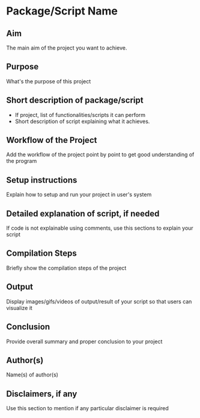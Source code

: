 # Package/Script Name

## Aim

The main aim of the project you want to achieve.


## Purpose

What's the purpose of this project


## Short description of package/script

- If project, list of functionalities/scripts it can perform
- Short description of script explaining what it achieves.


## Workflow of the Project

Add the workflow of the project point by point to get good understanding of the program


## Setup instructions

Explain how to setup and run your project in user's system


## Detailed explanation of script, if needed

If code is not explainable using comments, use this sections to explain your script


## Compilation Steps

Briefly show the compilation steps of the project


## Output

Display images/gifs/videos of output/result of your script so that users can visualize it


## Conclusion

Provide overall summary and proper conclusion to your project


## Author(s)

Name(s) of author(s)


## Disclaimers, if any

Use this section to mention if any particular disclaimer is required

